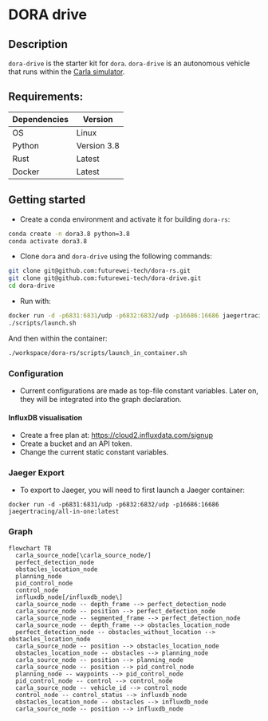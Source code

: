 # DORA drive

## Description

`dora-drive` is the starter kit for `dora`. `dora-drive` is an autonomous vehicle that runs within the [Carla simulator](https://carla.org/).

## Requirements:
|Dependencies|Version|
|-|-|
|OS| Linux
|Python| Version 3.8
|Rust| Latest
|Docker|Latest

## Getting started

- Create a conda environment and activate it for building `dora-rs`:

```bash
conda create -n dora3.8 python=3.8
conda activate dora3.8
```

- Clone `dora` and `dora-drive` using the following commands:

```bash
git clone git@github.com:futurewei-tech/dora-rs.git
git clone git@github.com:futurewei-tech/dora-drive.git
cd dora-drive
```

- Run with:

```bash
docker run -d -p6831:6831/udp -p6832:6832/udp -p16686:16686 jaegertracing/all-in-one:latest
./scripts/launch.sh
```

And then within the container:
```bash
./workspace/dora-rs/scripts/launch_in_container.sh
```

### Configuration

- Current configurations are made as top-file constant variables. Later on, they will be integrated into the graph declaration.

#### InfluxDB visualisation

- Create a free plan at:  https://cloud2.influxdata.com/signup
- Create a bucket and an API token.
- Change the current static constant variables.

### Jaeger Export

- To export to Jaeger, you will need to first launch a Jaeger container:
```
docker run -d -p6831:6831/udp -p6832:6832/udp -p16686:16686 jaegertracing/all-in-one:latest
```

### Graph

```mermaid
flowchart TB
  carla_source_node[\carla_source_node/]
  perfect_detection_node
  obstacles_location_node
  planning_node
  pid_control_node
  control_node
  influxdb_node[/influxdb_node\]
  carla_source_node -- depth_frame --> perfect_detection_node
  carla_source_node -- position --> perfect_detection_node
  carla_source_node -- segmented_frame --> perfect_detection_node
  carla_source_node -- depth_frame --> obstacles_location_node
  perfect_detection_node -- obstacles_without_location --> obstacles_location_node
  carla_source_node -- position --> obstacles_location_node
  obstacles_location_node -- obstacles --> planning_node
  carla_source_node -- position --> planning_node
  carla_source_node -- position --> pid_control_node
  planning_node -- waypoints --> pid_control_node
  pid_control_node -- control --> control_node
  carla_source_node -- vehicle_id --> control_node
  control_node -- control_status --> influxdb_node
  obstacles_location_node -- obstacles --> influxdb_node
  carla_source_node -- position --> influxdb_node

```